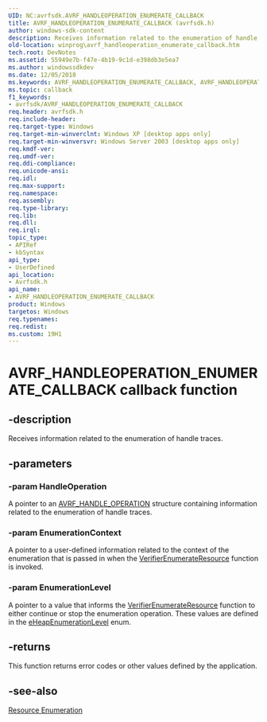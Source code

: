 ```yaml
---
UID: NC:avrfsdk.AVRF_HANDLEOPERATION_ENUMERATE_CALLBACK
title: AVRF_HANDLEOPERATION_ENUMERATE_CALLBACK (avrfsdk.h)
author: windows-sdk-content
description: Receives information related to the enumeration of handle traces.
old-location: winprog\avrf_handleoperation_enumerate_callback.htm
tech.root: DevNotes
ms.assetid: 55949e7b-f47e-4b19-9c1d-e398db3e5ea7
ms.author: windowssdkdev
ms.date: 12/05/2018
ms.keywords: AVRF_HANDLEOPERATION_ENUMERATE_CALLBACK, AVRF_HANDLEOPERATION_ENUMERATE_CALLBACK callback, AVRF_HANDLEOPERATION_ENUMERATE_CALLBACK callback function [Windows API], avrfsdk/AVRF_HANDLEOPERATION_ENUMERATE_CALLBACK, base.avrf_handleoperation_enumerate_callback, winprog.avrf_handleoperation_enumerate_callback
ms.topic: callback
f1_keywords:
- avrfsdk/AVRF_HANDLEOPERATION_ENUMERATE_CALLBACK
req.header: avrfsdk.h
req.include-header: 
req.target-type: Windows
req.target-min-winverclnt: Windows XP [desktop apps only]
req.target-min-winversvr: Windows Server 2003 [desktop apps only]
req.kmdf-ver: 
req.umdf-ver: 
req.ddi-compliance: 
req.unicode-ansi: 
req.idl: 
req.max-support: 
req.namespace: 
req.assembly: 
req.type-library: 
req.lib: 
req.dll: 
req.irql: 
topic_type:
- APIRef
- kbSyntax
api_type:
- UserDefined
api_location:
- Avrfsdk.h
api_name:
- AVRF_HANDLEOPERATION_ENUMERATE_CALLBACK
product: Windows
targetos: Windows
req.typenames: 
req.redist: 
ms.custom: 19H1
---
```


# AVRF_HANDLEOPERATION_ENUMERATE_CALLBACK callback function


## -description


Receives information related to the enumeration of handle traces.


## -parameters




### -param HandleOperation

A pointer to an <a href="https://docs.microsoft.com/windows/desktop/api/avrfsdk/ns-avrfsdk-avrf_handle_operation">AVRF_HANDLE_OPERATION</a> structure containing information related to the enumeration of handle traces.


### -param EnumerationContext

A pointer to a user-defined information related to the context of the enumeration that is passed in when the <a href="https://docs.microsoft.com/windows/desktop/api/avrfsdk/nf-avrfsdk-verifierenumerateresource">VerifierEnumerateResource</a> function is invoked.


### -param EnumerationLevel

A pointer to a value that informs the <a href="https://docs.microsoft.com/windows/desktop/api/avrfsdk/nf-avrfsdk-verifierenumerateresource">VerifierEnumerateResource</a> function to either continue or stop the enumeration operation. These values are defined in the <a href="https://docs.microsoft.com/windows/desktop/api/avrfsdk/ne-avrfsdk-eheapenumerationlevel">eHeapEnumerationLevel</a> enum.


## -returns



This function returns error codes or other values defined by the application.




## -see-also




<a href="https://docs.microsoft.com/windows/desktop/DevNotes/resource-enumeration">Resource Enumeration</a>
 

 

